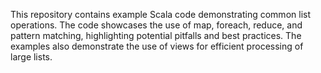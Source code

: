 This repository contains example Scala code demonstrating common list operations. The code showcases the use of map, foreach, reduce, and pattern matching, highlighting potential pitfalls and best practices.  The examples also demonstrate the use of views for efficient processing of large lists.